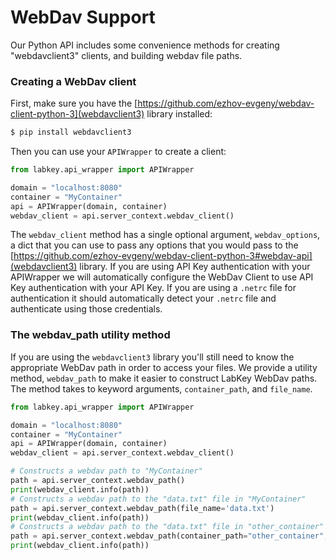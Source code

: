 # WebDav Support

Our Python API includes some convenience methods for creating "webdavclient3" clients, and building webdav file paths.

### Creating a WebDav client
First, make sure you have the [https://github.com/ezhov-evgeny/webdav-client-python-3](webdavclient3) library installed:

```bash
$ pip install webdavclient3
```

Then you can use your `APIWrapper` to create a client:

```python
from labkey.api_wrapper import APIWrapper

domain = "localhost:8080"
container = "MyContainer"
api = APIWrapper(domain, container)
webdav_client = api.server_context.webdav_client()
```

The `webdav_client` method has a single optional argument, `webdav_options`, a dict that you can use to pass any options
that you would pass to the [https://github.com/ezhov-evgeny/webdav-client-python-3#webdav-api](webdavclient3) library.
If you are using API Key authentication with your APIWrapper we will automatically configure the WebDav Client to use
API Key authentication with your API Key. If you are using a `.netrc` file for authentication it should automatically
detect your `.netrc` file and authenticate using those credentials. 


### The webdav_path utility method
If you are using the `webdavclient3` library you'll still need to know the appropriate WebDav path in order to access
your files. We provide a utility method, `webdav_path` to make it easier to construct LabKey WebDav paths. The method
takes to keyword arguments, `container_path`, and `file_name`.

```python
from labkey.api_wrapper import APIWrapper

domain = "localhost:8080"
container = "MyContainer"
api = APIWrapper(domain, container)
webdav_client = api.server_context.webdav_client()

# Constructs a webdav path to "MyContainer"
path = api.server_context.webdav_path()
print(webdav_client.info(path))
# Constructs a webdav path to the "data.txt" file in "MyContainer"
path = api.server_context.webdav_path(file_name='data.txt')
print(webdav_client.info(path))
# Constructs a webdav path to the "data.txt" file in "other_container"
path = api.server_context.webdav_path(container_path="other_container", file_name="data.txt")
print(webdav_client.info(path))
```
